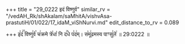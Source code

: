 +++
title = "29_0222 इदं विष्णुर्व"
similar_rv = "/vedAH_Rk/shAkalam/saMhitA/vishvAsa-prastutiH/01/022/17_idaM_viShNurvi.md"
edit_distance_to_rv = 0.089

+++
इ꣣दं꣢꣫ विष्णु꣣र्व꣡ च꣢क्रमे त्रे꣣धा꣡ नि द꣢꣯धे प꣣द꣢म्। स꣡मू꣢ढमस्य पाꣳसु꣣ले꣢ ॥ 29:0222 ॥

<div class="js_include " url="/vedAH_Rk/shAkalam/saMhitA/vishvAsa-prastutiH/01/022/17_idaM_viShNurvi.md"  newLevelForH1="2" title="विश्वास-शाकल-प्रस्तुतिः"  > </div>